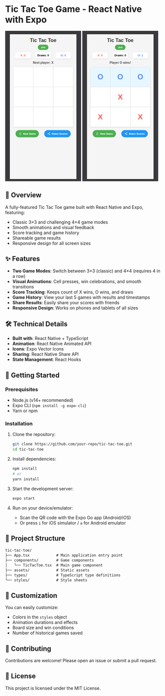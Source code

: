 # Tic Tac Toe Game - React Native with Expo

![ss](screenshot1.png)  ![ss](screenshot2.png)
## 📱 Overview

A fully-featured Tic Tac Toe game built with React Native and Expo, featuring:
- Classic 3×3 and challenging 4×4 game modes
- Smooth animations and visual feedback
- Score tracking and game history
- Shareable game results
- Responsive design for all screen sizes

## ✨ Features

- **Two Game Modes**: Switch between 3×3 (classic) and 4×4 (requires 4 in a row)
- **Visual Animations**: Cell presses, win celebrations, and smooth transitions
- **Score Tracking**: Keeps count of X wins, O wins, and draws
- **Game History**: View your last 5 games with results and timestamps
- **Share Results**: Easily share your scores with friends
- **Responsive Design**: Works on phones and tablets of all sizes

## 🛠️ Technical Details

- **Built with**: React Native + TypeScript
- **Animation**: React Native Animated API
- **Icons**: Expo Vector Icons
- **Sharing**: React Native Share API
- **State Management**: React Hooks

## 🚀 Getting Started

### Prerequisites

- Node.js (v14+ recommended)
- Expo CLI (`npm install -g expo-cli`)
- Yarn or npm

### Installation

1. Clone the repository:
   ```bash
   git clone https://github.com/your-repo/tic-tac-toe.git
   cd tic-tac-toe
   ```

2. Install dependencies:
   ```bash
   npm install
   # or
   yarn install
   ```

3. Start the development server:
   ```bash
   expo start
   ```

4. Run on your device/emulator:
   - Scan the QR code with the Expo Go app (Android/iOS)
   - Or press `i` for iOS simulator / `a` for Android emulator

## 📂 Project Structure

```
tic-tac-toe/
├── App.tsx            # Main application entry point
├── components/        # Game components
│   └── TicTacToe.tsx  # Main game component
├── assets/            # Static assets
├── types/             # TypeScript type definitions
└── styles/            # Style sheets
```

## 🎨 Customization

You can easily customize:
- Colors in the `styles` object
- Animation durations and effects
- Board size and win conditions
- Number of historical games saved

## 🤝 Contributing

Contributions are welcome! Please open an issue or submit a pull request.

## 📄 License

This project is licensed under the MIT License.
